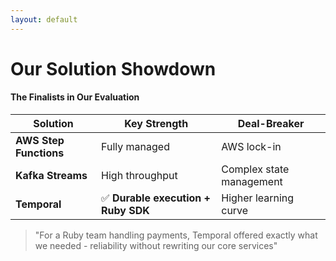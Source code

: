 ```yaml
---
layout: default
---
```


# Our Solution Showdown

#### The Finalists in Our Evaluation

| **Solution** | **Key Strength** | **Deal-Breaker** |
|---|---|---|
| **AWS Step Functions** | Fully managed | AWS lock-in |
| **Kafka Streams** | High throughput | Complex state management |
| **Temporal** | ✅ **Durable execution + Ruby SDK** | Higher learning curve |

> "For a Ruby team handling payments, Temporal offered exactly what we needed - reliability without rewriting our core services"

<!--
**The Mandate:**
After Q4's $47k loss incident, our CTO gave us a clear mandate: find a solution that guarantees workflow reliability. We had 3 weeks to research and recommend.

**What We Evaluated:**
We looked at several options:

**AWS Step Functions:** Great if you're all-in on AWS, but we're multi-cloud and local development was painful.

**Apache Airflow:** Built for batch ETL workflows, not real-time payment processing.

**Cadence:** The predecessor to Temporal, but operational complexity was too high for our team size.

**Custom Solution:** We sketched out building our own orchestrator. Would take 6+ months and we'd be maintaining complex distributed systems code instead of focusing on payments.

**Why Temporal Won:**
Temporal kept coming up in our research. Three things sold us:

1. Production-ready Ruby SDK. We could start building immediately without rewriting existing services.
2. Time-travel debugging. When workflows fail, you can see exactly what happened at every step. No more log archaeology.
3. Automatic compensation. Temporal can automatically undo completed steps when later steps fail. This directly solved our partial failure problem.

**Social Proof:**
Plus, companies like Uber, Netflix, and Stripe use Temporal for similar workflows. If it's good enough for Stripe's payment processing...

**The Proof of Concept:**
We ran a 2-week POC migrating our simplest payment flow. Results were immediate:
- Zero partial failures during testing
- Complete workflow visibility  
- Developers actually enjoyed working with it
- Easy local development and testing
-->